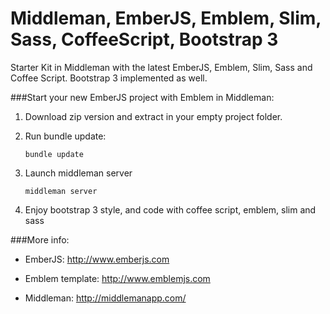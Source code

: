 Middleman, EmberJS, Emblem, Slim, Sass, CoffeeScript, Bootstrap 3
==========================================================

Starter Kit in Middleman with the latest EmberJS, Emblem, Slim, Sass and Coffee Script. Bootstrap 3 implemented as well.

###Start your new EmberJS project with Emblem in Middleman:

 1. Download zip version and extract in your empty project folder.
 2. Run bundle update:


        bundle update


 3. Launch middleman server


        middleman server


 4. Enjoy bootstrap 3 style, and code with coffee script, emblem, slim and sass

###More info:

 - EmberJS: http://www.emberjs.com

 - Emblem template: http://www.emblemjs.com

 - Middleman: http://middlemanapp.com/

